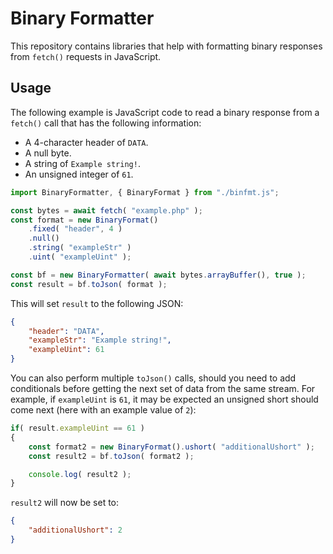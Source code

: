 # Binary Formatter

This repository contains libraries that help with formatting binary responses from `fetch()` requests in JavaScript.

## Usage
The following example is JavaScript code to read a binary response from a `fetch()` call that has the following information:
- A 4-character header of `DATA`.
- A null byte.
- A string of `Example string!`.
- An unsigned integer of `61`.

```JavaScript
import BinaryFormatter, { BinaryFormat } from "./binfmt.js";

const bytes = await fetch( "example.php" );
const format = new BinaryFormat()
    .fixed( "header", 4 )
    .null()
    .string( "exampleStr" )
    .uint( "exampleUint" );

const bf = new BinaryFormatter( await bytes.arrayBuffer(), true );
const result = bf.toJson( format );
```

This will set `result` to the following JSON:

```JSON
{
    "header": "DATA",
    "exampleStr": "Example string!",
    "exampleUint": 61
}
```

You can also perform multiple `toJson()` calls, should you need to add conditionals before getting the next set of data from the same stream. For example, if `exampleUint` is `61`, it may be expected an unsigned short should come next (here with an example value of `2`):

```JavaScript
if( result.exampleUint == 61 )
{
    const format2 = new BinaryFormat().ushort( "additionalUshort" );
    const result2 = bf.toJson( format2 );

    console.log( result2 );
}
```

`result2` will now be set to:

```JSON
{
    "additionalUshort": 2
}
```